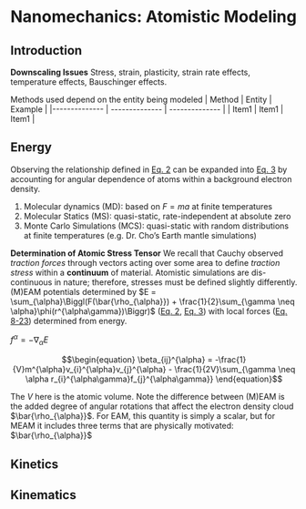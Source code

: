 <!-- 220308 -->
# Nanomechanics: Atomistic Modeling

## Introduction
**Downscaling Issues**
Stress, strain, plasticity, strain rate effects, temperature effects, Bauschinger effects.

Methods used depend on the entity being modeled
| Method  | Entity   | Example   |
|-------------- | -------------- | -------------- |
| Item1    | Item1     | Item1     |

## Energy
Observing the relationship defined in [Eq. 2](#eq-eam) can be expanded into [Eq. 3](#eq-meam) by accounting for angular dependence of atoms within a background electron density.
1. Molecular dynamics (MD): based on $F = ma$ at finite temperatures
2. Molecular Statics (MS): quasi-static, rate-independent at absolute zero
3. Monte Carlo Simulations (MCS): quasi-static with random distributions at finite temperatures (e.g. Dr. Cho’s Earth mantle simulations)

**Determination of Atomic Stress Tensor**
We recall that Cauchy observed *traction forces* through vectors acting over some area to define *traction stress* within a **continuum** of material.
Atomistic simulations are dis-continuous in nature; therefore, stresses must be defined slightly differently.
(M)EAM potentials determined by $E = \sum_{\alpha}\Biggl(F(\bar{\rho_{\alpha}}) + \frac{1}{2}\sum_{\gamma \neq \alpha}\phi(r^{\alpha\gamma})\Biggr)$ ([Eq. 2](#eq-eam), [Eq. 3](#eq-meam)) with local forces ([Eq. 8-23](#eq-local_force)) determined from energy.

$f^{\alpha} = -\nabla_{\alpha}E$

$$\begin{equation}
\beta_{ij}^{\alpha} = -\frac{1}{V}m^{\alpha}v_{i}^{\alpha}v_{j}^{\alpha} - \frac{1}{2V}\sum_{\gamma \neq \alpha r_{i}^{\alpha\gamma}f_{j}^{\alpha\gamma}}
\end{equation}$$

The $V$ here is the atomic volume.
Note the difference between (M)EAM is the added degree of angular rotations that affect the electron density cloud $\bar{\rho_{\alpha}}$.
For EAM, this quantity is simply a scalar, but for MEAM it includes three terms that are physically motivated: $\bar{\rho_{\alpha}}$

## Kinetics
## 
## Kinematics